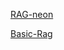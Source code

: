 [RAG-neon](https://neon.tech/blog/building-a-rag-application-with-llama-3-1-and-pgvector)

[Basic-Rag](https://github.com/gurezende/Basic-Rag)
